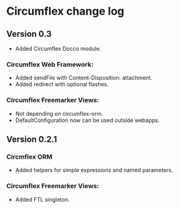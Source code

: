 # Circumflex change log

## Version 0.3

* Added Circumflex Docco module.

### Circumflex Web Framework:

* Added sendFile with Content-Disposition: attachment.
* Added redirect with optional flashes.

### Circumflex Freemarker Views:

* Not depending on circumflex-orm.
* DefaultConfiguration now can be used outside webapps.

## Version 0.2.1

### Circmflex ORM

* Added helpers for simple expressions and named parameters.

### Circumflex Freemarker Views:

* Added FTL singleton.
